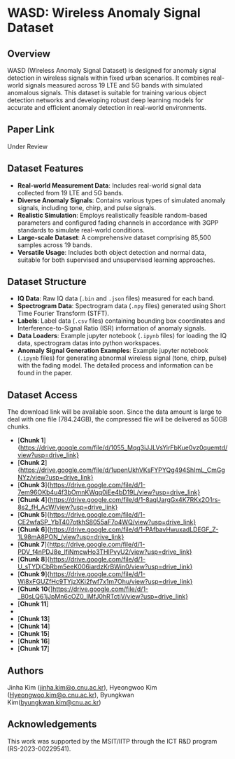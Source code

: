 
# WASD: Wireless Anomaly Signal Dataset

## Overview

WASD (Wireless Anomaly Signal Dataset) is designed for anomaly signal detection in wireless signals within fixed urban scenarios. It combines real-world signals measured across 19 LTE and 5G bands with simulated anomalous signals. This dataset is suitable for training various object detection networks and developing robust deep learning models for accurate and efficient anomaly detection in real-world environments.

## Paper Link
Under Review

## Dataset Features

* **Real-world Measurement Data**: Includes real-world signal data collected from 19 LTE and 5G bands.
* **Diverse Anomaly Signals**: Contains various types of simulated anomaly signals, including tone, chirp, and pulse signals.
* **Realistic Simulation**: Employs realistically feasible random-based parameters and configured fading channels in accordance with 3GPP standards to simulate real-world conditions.
* **Large-scale Dataset**: A comprehensive dataset comprising 85,500 samples across 19 bands.
* **Versatile Usage**: Includes both object detection and normal data, suitable for both supervised and unsupervised learning approaches.

## Dataset Structure

* **IQ Data**: Raw IQ data (`.bin` and `.json` files) measured for each band.
* **Spectrogram Data**: Spectrogram data (`.npy` files) generated using Short Time Fourier Transform (STFT).
* **Labels**: Label data (`.csv` files) containing bounding box coordinates and Interference-to-Signal Ratio (ISR) information of anomaly signals.
* **Data Loaders**: Example jupyter notebook (`.ipynb` files) for loading the IQ data, spectrogram datas into python workspaces.
* **Anomaly Signal Generation Examples**: Example jupyter notebook (`.ipynb` files) for generating abnormal wireless signal (tone, chirp, pulse) with the fading model. The detailed process and information can be found in the paper.

## Dataset Access
The download link will be available soon.
Since the data amount is large to deal with one file (784.24GB), the compressed file will be delivered as 50GB chunks.

* [**Chunk 1**]{https://drive.google.com/file/d/1055_Mqq3iJJLVsYirFbKue0vz0quemtd/view?usp=drive_link}
* [**Chunk 2**]{https://drive.google.com/file/d/1upenUkhVKsFYPYQg494ShImL_CmGgNYz/view?usp=drive_link}
* [**Chunk 3**]{https://drive.google.com/file/d/1-7em96OKb4u4f3bOmnKWqq0iEe4bD19L/view?usp=drive_link}
* [**Chunk 4**]{https://drive.google.com/file/d/1-8aqUargGx4K7RKx2O1rs-8s2_fH_AcW/view?usp=drive_link}
* [**Chunk 5**]{https://drive.google.com/file/d/1-CE2wfaSP_YbT407otkhS8055aF7o4WQ/view?usp=drive_link}
* [**Chunk 6**]{https://drive.google.com/file/d/1-PAfbavHwuxadLDEGF_Z-1L98mA8PON_/view?usp=drive_link}
* [**Chunk 7**]{https://drive.google.com/file/d/1-PDV_f4nPDJ8e_lfiNmcwHo3THlPvyU2/view?usp=drive_link}
* [**Chunk 8**]{https://drive.google.com/file/d/1-U_sTYDjCbRbm5eeK006iardzKrBWin0/view?usp=drive_link}
* [**Chunk 9**]{https://drive.google.com/file/d/1-Wi8xFGUZfHc9TYjzXKi2fwf7x1m7Ohu/view?usp=drive_link}
* [**Chunk 10**{]https://drive.google.com/file/d/1-_B0sLQ61jJpMn6cOZ0_IMfJ0hRTctiV/view?usp=drive_link}
* [**Chunk 11**]
* [**Chunk 12**]:https://drive.google.com/file/d/1-o3vpVnyXtH7Sn1XTrh9qWsm7YEDlYzg/view?usp=drive_link
* [**Chunk 13**]
* [**Chunk 14**]
* [**Chunk 15**]
* [**Chunk 16**]
* [**Chunk 17**]

## Authors
Jinha Kim (jinha.kim@o.cnu.ac.kr), Hyeongwoo Kim (Hyeongwoo.kim@o.cnu.ac.kr), Byungkwan Kim(byungkwan.kim@cnu.ac.kr)

## Acknowledgements
This work was supported by the MSIT/IITP through the ICT R&D program (RS-2023-00229541).
